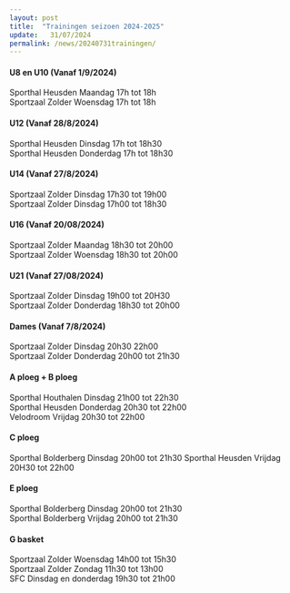 ```yaml
---
layout: post
title:  "Trainingen seizoen 2024-2025"
update:   31/07/2024
permalink: /news/20240731trainingen/
---
```

#### U8 en U10   (Vanaf 1/9/2024)
Sporthal Heusden      Maandag 17h tot 18h  
Sportzaal Zolder      Woensdag 17h tot 18h  

#### U12  (Vanaf 28/8/2024)
Sporthal Heusden      Dinsdag 17h tot 18h30  
Sporthal Heusden      Donderdag 17h tot 18h30  

#### U14  (Vanaf 27/8/2024)
Sportzaal  Zolder  		Dinsdag 17h30 tot 19h00  
Sportzaal  Zolder  		Dinsdag 17h00 tot 18h30  

#### U16  (Vanaf 20/08/2024)   
Sportzaal  Zolder 		Maandag 18h30 tot 20h00  
Sportzaal  Zolder 	  	Woensdag 18h30 tot 20h00  

#### U21  (Vanaf 27/08/2024)
Sportzaal Zolder 		Dinsdag 19h00 tot 20H30  
Sportzaal Zolder 		Donderdag 18h30 tot 20h00  

#### Dames  (Vanaf 7/8/2024)
Sportzaal Zolder 		Dinsdag 20h30 22h00  
Sportzaal Zolder 		Donderdag 20h00 tot 21h30  

#### A ploeg + B ploeg  
Sporthal Houthalen 		Dinsdag 21h00 tot 22h30  
Sporthal Heusden  		Donderdag 20h30 tot 22h00  
Velodroom               Vrijdag 20h30 tot 22h00

#### C ploeg  
Sporthal Bolderberg  	Dinsdag 20h00 tot 21h30 
Sporthal Heusden 	    	Vrijdag  20H30 tot 22h00  

#### E ploeg  
Sporthal Bolderberg  	Dinsdag 20h00 tot 21h30  
Sporthal Bolderberg    	Vrijdag 20h00 tot 21h30	  

#### G basket   
Sportzaal Zolder 		Woensdag 14h00 tot 15h30  
Sportzaal Zolder 		Zondag 11h30 tot 13h00  
SFC 				Dinsdag en donderdag 19h30 tot 21h00  
   
